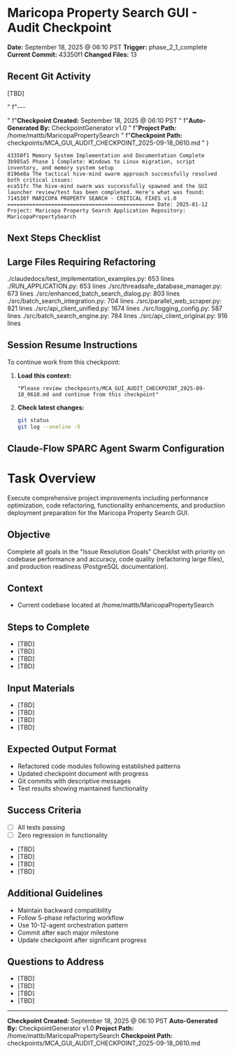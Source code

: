# Maricopa Property Search GUI - Audit Checkpoint


**Date:** September 18, 2025 @ 06:10 PST
**Trigger:** phase_2_1_complete
**Current Commit:** 43350f1
**Changed Files:** 13

## Recent Git Activity
 [TBD]

"
    f"---

"
    f"**Checkpoint Created:** September 18, 2025 @ 06:10 PST
"
    f"**Auto-Generated By:** CheckpointGenerator v1.0
"
    f"**Project Path:** /home/mattb/MaricopaPropertySearch
"
    f"**Checkpoint Path:** checkpoints/MCA_GUI_AUDIT_CHECKPOINT_2025-09-18_0610.md
"
)

```
43350f1 Memory System Implementation and Documentation Complete
3b985a5 Phase 1 Complete: Windows to Linux migration, script inventory, and memory system setup
8196e8a The tactical hive-mind swarm approach successfully resolved both critical issues:
eca51fc The hive-mind swarm was successfully spawned and the GUI launcher review/test has been completed. Here's what was found:
714538f MARICOPA PROPERTY SEARCH - CRITICAL FIXES v1.0 =============================================== Date: 2025-01-12 Project: Maricopa Property Search Application Repository: MaricopaPropertySearch
```

## Next Steps Checklist



## Large Files Requiring Refactoring

./claudedocs/test_implementation_examples.py: 653 lines
./RUN_APPLICATION.py: 653 lines
./src/threadsafe_database_manager.py: 673 lines
./src/enhanced_batch_search_dialog.py: 803 lines
./src/batch_search_integration.py: 704 lines
./src/parallel_web_scraper.py: 821 lines
./src/api_client_unified.py: 1674 lines
./src/logging_config.py: 587 lines
./src/batch_search_engine.py: 784 lines
./src/api_client_original.py: 916 lines

## Session Resume Instructions

To continue work from this checkpoint:

1. **Load this context:**
   ```
   "Please review checkpoints/MCA_GUI_AUDIT_CHECKPOINT_2025-09-18_0610.md and continue from this checkpoint"
   ```

2. **Check latest changes:**
   ```bash
   git status
   git log --oneline -5
   ```

## Claude-Flow SPARC Agent Swarm Configuration

# Task Overview
Execute comprehensive project improvements including performance optimization, code refactoring, functionality enhancements, and production deployment preparation for the Maricopa Property Search GUI.

## Objective
Complete all goals in the "Issue Resolution Goals" Checklist with priority on codebase performance and accuracy, code quality (refactoring large files), and production readiness (PostgreSQL documentation).

## Context
- Current codebase located at /home/mattb/MaricopaPropertySearch

## Steps to Complete
- [TBD]
- [TBD]
- [TBD]
- [TBD]

## Input Materials
- [TBD]
- [TBD]
- [TBD]
- [TBD]

## Expected Output Format
- Refactored code modules following established patterns
- Updated checkpoint document with progress
- Git commits with descriptive messages
- Test results showing maintained functionality

## Success Criteria
- [ ] All tests passing
- [ ] Zero regression in functionality
- [TBD]
- [TBD]
- [TBD]
- [TBD]

## Additional Guidelines
- Maintain backward compatibility
- Follow 5-phase refactoring workflow
- Use 10-12-agent orchestration pattern
- Commit after each major milestone
- Update checkpoint after significant progress

## Questions to Address
- [TBD]
- [TBD]
- [TBD]
- [TBD]

---

**Checkpoint Created:** September 18, 2025 @ 06:10 PST
**Auto-Generated By:** CheckpointGenerator v1.0
**Project Path:** /home/mattb/MaricopaPropertySearch
**Checkpoint Path:** checkpoints/MCA_GUI_AUDIT_CHECKPOINT_2025-09-18_0610.md
